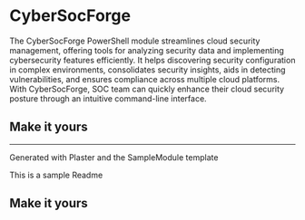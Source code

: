 # CyberSocForge

The CyberSocForge PowerShell module streamlines cloud security management, offering tools for analyzing security data and implementing cybersecurity features efficiently. It helps discovering security configuration in complex environments, consolidates security insights, aids in detecting vulnerabilities, and ensures compliance across multiple cloud platforms. With CyberSocForge, SOC team can quickly enhance their cloud security posture through an intuitive command-line interface.

## Make it yours

---
Generated with Plaster and the SampleModule template


This is a sample Readme

## Make it yours
